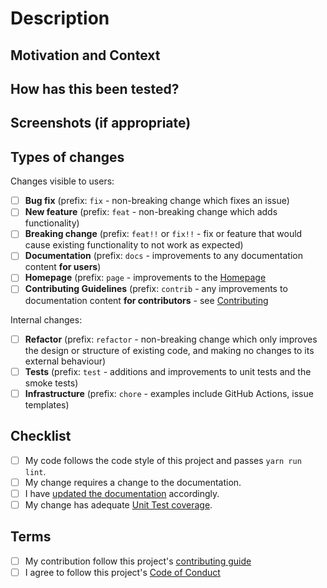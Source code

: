 <!--- Provide a general summary of your changes in the Title above -->

# Description

<!--- Describe your changes in detail -->

## Motivation and Context

<!--- Why is this change required? What problem does it solve? -->
<!--- If it fixes an open issue, please link to the issue here. -->

## How has this been tested?

<!--- Please describe in detail how you tested your changes. -->
<!--- Include details of your testing environment, tests ran to see how -->
<!--- your change affects other areas of the code, etc. -->

## Screenshots (if appropriate)

## Types of changes

<!--- What types of changes does your code introduce? Put an `x` in all the boxes that apply: -->
 
Changes visible to users:

- [ ] **Bug fix** (prefix: `fix` - non-breaking change which fixes an issue)
- [ ] **New feature** (prefix: `feat` - non-breaking change which adds functionality)
- [ ] **Breaking change** (prefix: `feat!!` or `fix!!` - fix or feature that would cause existing functionality to not work as expected)
- [ ] **Documentation** (prefix: `docs` - improvements to any documentation content **for users**)
- [ ] **Homepage** (prefix: `page` - improvements to the [Homepage](https://github.com/farizrahman4u/loopgpt/blob/main/README.md)  
- [ ] **Contributing Guidelines** (prefix: `contrib` - any improvements to documentation content **for contributors** - see [Contributing](https://github.com/farizrahman4u/LoopGPT/tree/main/.github/CONTRIBUTING.md)

Internal changes:

- [ ] **Refactor** (prefix: `refactor` - non-breaking change which only improves the design or structure of existing code, and making no changes to its external behaviour)
- [ ] **Tests** (prefix: `test` - additions and improvements to unit tests and the smoke tests)
- [ ] **Infrastructure** (prefix: `chore` - examples include GitHub Actions, issue templates)

## Checklist

<!--- Go over all the following points, and put an `x` in all the boxes that apply. -->
<!--- If you're unsure about any of these, don't hesitate to ask. We're here to help! -->

- [ ] My code follows the code style of this project and passes `yarn run lint`.
- [ ] My change requires a change to the documentation.
- [ ] I have [updated the documentation](https://github.com/farizrahman4u/loopgpt/blob/main/README.md) accordingly. 
- [ ] My change has adequate [Unit Test coverage]({TestCoverage}).

## Terms

<!--
By submitting this pull request, you must agree to follow our
[contributing guide](https://github.com/farizrahman4u/LoopGPT/tree/main/.github/CONTRIBUTING.md) and
[Code of Conduct](https://github.com/farizrahman4u/LoopGPT/tree/main/.github/CODE_OF_CONDUCT.md).
Put an x in the boxes to confirm you agree.
-->

- [ ] My contribution follow this project's [contributing guide](https://github.com/farizrahman4u/LoopGPT/tree/main/.github/CONTRIBUTING.md)
- [ ] I agree to follow this project's [Code of Conduct](https://github.com/farizrahman4u/LoopGPT/tree/main/.github/CODE_OF_CONDUCT.md)